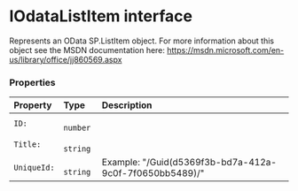 # IOdataListItem interface

Represents an OData SP.ListItem object. For more information about this object 
see the MSDN documentation here: 
https://msdn.microsoft.com/en-us/library/office/jj860569.aspx



### Properties

| Property	   | Type	| Description|
|:-------------|:-------|:-----------|
|`ID:`      |` number` |  |
|`Title:`      |` string` |  |
|`UniqueId:`      |` string` | Example: "/Guid(d5369f3b-bd7a-412a-9c0f-7f0650bb5489)/" |




